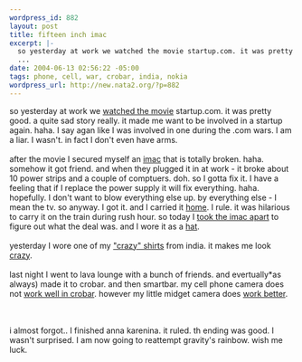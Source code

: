 ```yaml
--- 
wordpress_id: 882
layout: post
title: fifteen inch imac
excerpt: |-
  so yesterday at work we watched the movie startup.com. it was pretty good. a quite sad story really. it made me want to be involved in a startup again. haha. I say agan like I was involved in one during the .com wars. I am a liar. I wasn't. in fact I don't even have arms.
  ...
date: 2004-06-13 02:56:22 -05:00
tags: phone, cell, war, crobar, india, nokia
wordpress_url: http://new.nata2.org/?p=882
---
```

so yesterday at work we <a href="http://www.nata2.info/?path=pictures%2Fmisc%2Fphone_camera%2Fphotolog&img=1086977484-Nokia6600(895).jpg">watched the movie</a> startup.com. it was pretty good. a quite sad story really. it made me want to be involved in a startup again. haha. I say agan like I was involved in one during the .com wars. I am a liar. I wasn't. in fact I don't even have arms.
<br/><br/>after the movie I secured myself an <a href="http://www.nata2.info/?path=pictures%2Fmisc%2Fphone_camera%2Fphotolog&img=1086986287-Nokia6600(898).jpg">imac</a> that is totally broken. haha. somehow it got friend. and when they plugged it in at work - it broke about 10 power strips and a couple of comptuers. doh. so I gotta fix it. I have a feeling that if I replace the power supply it will fix everything. haha. hopefully. I don't want to blow everything else up. by everything else - I mean the tv. so anyway. I got it. and I carried it <a href="http://www.nata2.info/?path=pictures%2Fmisc%2Fphone_camera%2Fphotolog&img=1087008844-Nokia6600(899).jpg">home</a>. I rule. it was hilarious to carry it on the train during rush hour. so today I <a href="http://www.nata2.info/?path=pictures%2Fmisc%2Fphone_camera%2Fphotolog&img=1087093976-Nokia6600(901).jpg">took the imac apart</a> to figure out what the deal was. and I wore it as a <a href="http://www.nata2.info/?path=pictures%2Fmisc%2Fphone_camera%2Fphotolog&img=1087094678-Nokia6600(903).jpg">hat</a>.<br/><br/>yesterday I wore one of my <a href="http://www.nata2.info/?path=pictures%2Fmisc%2Fphone_camera%2Fphotolog&img=1086978962-Nokia6600(896).jpg">"crazy" shirts</a> from india. it makes me look <a href="http://www.nata2.info/?path=pictures%2Fmisc%2Fphone_camera%2Fphotolog&img=1086986198-Nokia6600(897).jpg">crazy</a>.<br/><br/>last night I went to lava lounge with a bunch of friends. and evertually*as always) made it to crobar. and then smartbar. my cell phone camera does not <a href="http://www.nata2.info/?path=pictures%2Fmisc%2Fphone_camera%2Fphotolog&img=1087026914-Nokia6600(900).jpg">work well in crobar</a>.  however my little midget camera does <a href="http://nata2.info/?path=pictures/events/2004:06:11_lava_crobar">work better</a>. 

<br/><bR>i almost forgot.. I finished anna karenina. it ruled. th ending was good. I wasn't surprised. I am now going to reattempt gravity's rainbow. wish me luck. 
